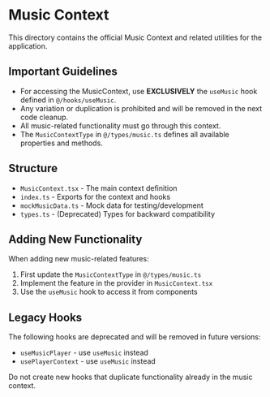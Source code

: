 
# Music Context

This directory contains the official Music Context and related utilities for the application.

## Important Guidelines

- For accessing the MusicContext, use **EXCLUSIVELY** the `useMusic` hook defined in `@/hooks/useMusic`.
- Any variation or duplication is prohibited and will be removed in the next code cleanup.
- All music-related functionality must go through this context.
- The `MusicContextType` in `@/types/music.ts` defines all available properties and methods.

## Structure

- `MusicContext.tsx` - The main context definition
- `index.ts` - Exports for the context and hooks
- `mockMusicData.ts` - Mock data for testing/development
- `types.ts` - (Deprecated) Types for backward compatibility

## Adding New Functionality

When adding new music-related features:

1. First update the `MusicContextType` in `@/types/music.ts`
2. Implement the feature in the provider in `MusicContext.tsx`
3. Use the `useMusic` hook to access it from components

## Legacy Hooks

The following hooks are deprecated and will be removed in future versions:

- `useMusicPlayer` - use `useMusic` instead
- `usePlayerContext` - use `useMusic` instead

Do not create new hooks that duplicate functionality already in the music context.
